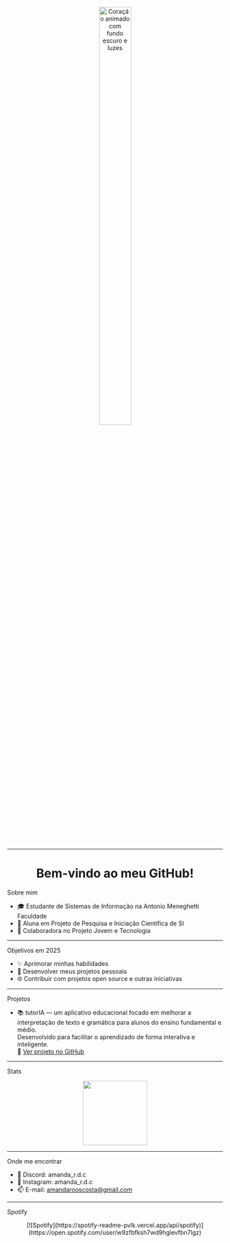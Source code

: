 <p align="center">
  <img src="https://media.giphy.com/media/du3J3cXyzhj75IOgvA/giphy.gif" style="width:50%; max-width:150px;" alt="Coração animado com fundo escuro e luzes" />
</p>

---

<h1 align="center"> Bem-vindo ao meu GitHub! </h1>


Sobre mim

- 🎓 Estudante de Sistemas de Informação na Antonio Meneghetti Faculdade
- 🔬 Aluna em Projeto de Pesquisa e Iniciação Científica de SI
- 🤝 Colaboradora no Projeto Jovem e Tecnologia 

---

Objetivos em 2025

- ✨ Aprimorar minhas habilidades
- 📲 Desenvolver meus projetos pessoais
- 🌐 Contribuir com projetos open source e outras iniciativas

---

Projetos

- 📚 tutorIA — um aplicativo educacional focado em melhorar a interpretação de texto e gramática para alunos do ensino fundamental e médio.  
  Desenvolvido para facilitar o aprendizado de forma interativa e inteligente.  
  🔗 [Ver projeto no GitHub](https://github.com/006amanda/tutoria)

---

Stats

<div align="center">
  <img src="https://github-readme-stats.vercel.app/api?username=006amanda&show_icons=true&theme=tokyonight" height="150"/>
</div>

---

Onde me encontrar

- 💬 Discord: amanda_r.d.c
- 📱 Instagram: amanda_r.d.c
- 📫 E-mail: amandarooscosta@gmail.com

---

Spotify

<div align="center">
[![Spotify](https://spotify-readme-pvlk.vercel.app/api/spotify)](https://open.spotify.com/user/w9zfbfksh7wd9hglevfbn7lgz)
</div>
